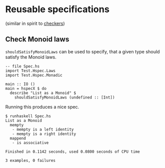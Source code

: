 # Reusable specifications
(similar in spirit to [checkers](http://hackage.haskell.org/package/checkers))

## Check Monoid laws

`shouldSatisfyMonoidLaws` can be used to specify, that a given type should
satisfy the Monoid laws.

~~~ {.haskell .literate}
-- file Spec.hs
import Test.Hspec.Laws
import Test.Hspec.Monadic

main :: IO ()
main = hspecX $ do
  describe "List as a Monoid" $
    shouldSatisfyMonoidLaws (undefined :: [Int])
~~~

Running this produces a nice spec.

~~~
$ runhaskell Spec.hs
List as a Monoid
  mempty
   - mempty is a left identity
   - mempty is a right identity
  mappend
   - is associative

Finished in 0.1142 seconds, used 0.0800 seconds of CPU time

3 examples, 0 failures
~~~
